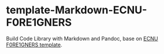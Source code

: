 # template-Markdown-ECNU-F0RE1GNERS
Build Code Library with Markdown and Pandoc, base on [ECNU F0RE1GNERS template](https://github.com/F0RE1GNERS/template).

